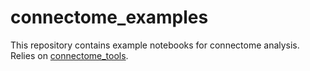 # connectome_examples
This repository contains example notebooks for connectome analysis. Relies on [connectome_tools](https://github.com/alitwinkumar/connectome_tools).
